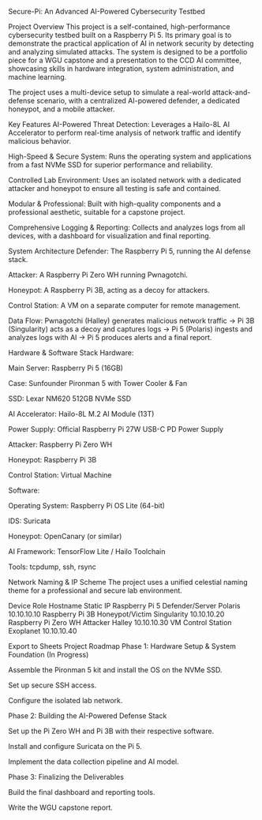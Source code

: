 Secure-Pi: An Advanced AI-Powered Cybersecurity Testbed

Project Overview
This project is a self-contained, high-performance cybersecurity testbed built on a Raspberry Pi 5. Its primary goal is to demonstrate the practical application of AI in network security by detecting and analyzing simulated attacks. The system is designed to be a portfolio piece for a WGU capstone and a presentation to the CCD AI committee, showcasing skills in hardware integration, system administration, and machine learning.

The project uses a multi-device setup to simulate a real-world attack-and-defense scenario, with a centralized AI-powered defender, a dedicated honeypot, and a mobile attacker.

Key Features
AI-Powered Threat Detection: Leverages a Hailo-8L AI Accelerator to perform real-time analysis of network traffic and identify malicious behavior.

High-Speed & Secure System: Runs the operating system and applications from a fast NVMe SSD for superior performance and reliability.

Controlled Lab Environment: Uses an isolated network with a dedicated attacker and honeypot to ensure all testing is safe and contained.

Modular & Professional: Built with high-quality components and a professional aesthetic, suitable for a capstone project.

Comprehensive Logging & Reporting: Collects and analyzes logs from all devices, with a dashboard for visualization and final reporting.

System Architecture
Defender: The Raspberry Pi 5, running the AI defense stack.

Attacker: A Raspberry Pi Zero WH running Pwnagotchi.

Honeypot: A Raspberry Pi 3B, acting as a decoy for attackers.

Control Station: A VM on a separate computer for remote management.

Data Flow:
Pwnagotchi (Halley) generates malicious network traffic → Pi 3B (Singularity) acts as a decoy and captures logs → Pi 5 (Polaris) ingests and analyzes logs with AI → Pi 5 produces alerts and a final report.

Hardware & Software Stack
Hardware:

Main Server: Raspberry Pi 5 (16GB)

Case: Sunfounder Pironman 5 with Tower Cooler & Fan

SSD: Lexar NM620 512GB NVMe SSD

AI Accelerator: Hailo-8L M.2 AI Module (13T)

Power Supply: Official Raspberry Pi 27W USB-C PD Power Supply

Attacker: Raspberry Pi Zero WH

Honeypot: Raspberry Pi 3B

Control Station: Virtual Machine

Software:

Operating System: Raspberry Pi OS Lite (64-bit)

IDS: Suricata

Honeypot: OpenCanary (or similar)

AI Framework: TensorFlow Lite / Hailo Toolchain

Tools: tcpdump, ssh, rsync

Network Naming & IP Scheme
The project uses a unified celestial naming theme for a professional and secure lab environment.

Device	Role	Hostname	Static IP
Raspberry Pi 5	Defender/Server	Polaris	10.10.10.10
Raspberry Pi 3B	Honeypot/Victim	Singularity	10.10.10.20
Raspberry Pi Zero WH	Attacker	Halley	10.10.10.30
VM	Control Station	Exoplanet	10.10.10.40

Export to Sheets
Project Roadmap
Phase 1: Hardware Setup & System Foundation (In Progress)

Assemble the Pironman 5 kit and install the OS on the NVMe SSD.

Set up secure SSH access.

Configure the isolated lab network.

Phase 2: Building the AI-Powered Defense Stack

Set up the Pi Zero WH and Pi 3B with their respective software.

Install and configure Suricata on the Pi 5.

Implement the data collection pipeline and AI model.

Phase 3: Finalizing the Deliverables

Build the final dashboard and reporting tools.

Write the WGU capstone report.

